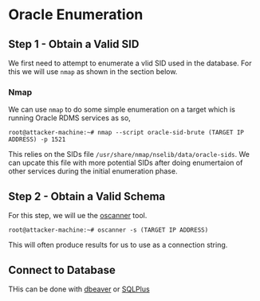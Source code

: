 # Oracle Enumeration
## Step 1 - Obtain a Valid SID
We first need to attempt to enumerate a vlid SID used in the database. For this we will use `nmap` as shown in the section below.
### Nmap
We can use `nmap` to do some simple enumeration on a target which is running Oracle RDMS services as so,
```
root@attacker-machine:~# nmap --script oracle-sid-brute (TARGET IP ADDRESS) -p 1521
```
This relies on the SIDs file `/usr/share/nmap/nselib/data/oracle-sids`. We can upcate this file with more potential SIDs after doing enumertaion of other services during the initial enumeration phase.
## Step 2 - Obtain a Valid Schema
For this step, we will ue the [oscanner](http://www.cqure.net/wp/tools/database/oscanner/) tool.
```
root@attacker-machine:~# oscanner -s (TARGET IP ADDRESS)
```
This will often produce results for us to use as a connection string.
## Connect to Database
THis can be done with [dbeaver](https://dbeaver.io/) or [SQLPlus](https://docs.oracle.com/cd/B19306_01/server.102/b14357/qstart.htm)
